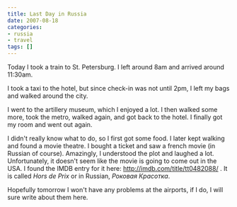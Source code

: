 ```yaml
---
title: Last Day in Russia
date: 2007-08-18
categories:
- russia
- travel
tags: []
---
```

Today I took a train to St. Petersburg. I left around 8am and arrived around 11:30am.

I took a taxi to the hotel, but since check-in was not until 2pm, I left my bags and walked around the city.

I went to the artillery museum, which I enjoyed a lot. I then walked some more, took the metro, walked again, and got back to the hotel. I finally got my room and went out again.

I didn't really know what to do, so I first got some food. I later kept walking and found a movie theatre. I bought a ticket and saw a french movie (in Russian of course). Amazingly, I understood the plot and laughed a lot. Unfortunately, it doesn't seem like the movie is going to come out in the USA. I found the IMDB entry for it here: <a href="http://imdb.com/title/tt0482088/">http://imdb.com/title/tt0482088/</a> . It is called <em>Hors de Prix</em> or in Russian, <em>Роковая Красотка</em>.

Hopefully tomorrow I won't have any problems at the airports, if I do, I will sure write about them here.
